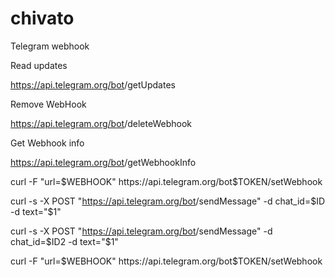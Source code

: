 # chivato
Telegram webhook

Read updates

https://api.telegram.org/bot<api>/getUpdates
  
Remove WebHook

https://api.telegram.org/bot<api>/deleteWebhook
  
Get Webhook info

https://api.telegram.org/bot<api>/getWebhookInfo

curl -F "url=$WEBHOOK"  https://api.telegram.org/bot$TOKEN/setWebhook

curl -s -X POST "https://api.telegram.org/bot<api>/sendMessage" -d chat_id=$ID -d text="$1"
  
curl -s -X POST "https://api.telegram.org/bot<api>/sendMessage" -d chat_id=$ID2 -d text="$1"
  
curl -F "url=$WEBHOOK"  https://api.telegram.org/bot$TOKEN/setWebhook

